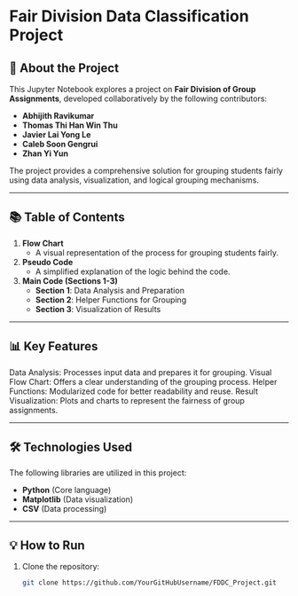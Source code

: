 # Fair Division Data Classification Project

## 📄 About the Project
This Jupyter Notebook explores a project on **Fair Division of Group Assignments**, developed collaboratively by the following contributors:
- **Abhijith Ravikumar**
- **Thomas Thi Han Win Thu**
- **Javier Lai Yong Le**
- **Caleb Soon Gengrui**
- **Zhan Yi Yun**

The project provides a comprehensive solution for grouping students fairly using data analysis, visualization, and logical grouping mechanisms.

---

## 📚 Table of Contents
1. **Flow Chart**  
   - A visual representation of the process for grouping students fairly.
2. **Pseudo Code**  
   - A simplified explanation of the logic behind the code.
3. **Main Code (Sections 1-3)**  
   - **Section 1**: Data Analysis and Preparation  
   - **Section 2**: Helper Functions for Grouping  
   - **Section 3**: Visualization of Results  

---
## 📊 Key Features
Data Analysis: Processes input data and prepares it for grouping.
Visual Flow Chart: Offers a clear understanding of the grouping process.
Helper Functions: Modularized code for better readability and reuse.
Result Visualization: Plots and charts to represent the fairness of group assignments.

---

## 🛠️ Technologies Used
The following libraries are utilized in this project:
- **Python** (Core language)
- **Matplotlib** (Data visualization)
- **CSV** (Data processing)

---

## 💡 How to Run
1. Clone the repository:
   ```bash
   git clone https://github.com/YourGitHubUsername/FDDC_Project.git
